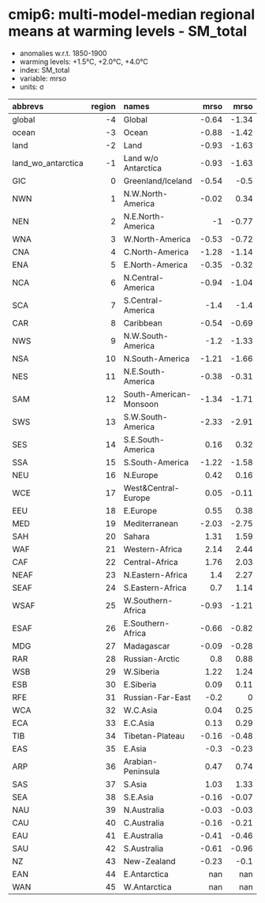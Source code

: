 # cmip6: multi-model-median regional means at warming levels - SM_total

- anomalies w.r.t. 1850-1900
- warming levels: +1.5°C, +2.0°C, +4.0°C
- index: SM_total
- variable: mrso
- units: σ

| abbrevs            |   region | names                  |   mrso |   mrso |   mrso |
|:-------------------|---------:|:-----------------------|-------:|-------:|-------:|
| global             |       -4 | Global                 |  -0.64 |  -1.34 |  -3.72 |
| ocean              |       -3 | Ocean                  |  -0.88 |  -1.42 |  -3.87 |
| land               |       -2 | Land                   |  -0.93 |  -1.63 |  -3.53 |
| land_wo_antarctica |       -1 | Land w/o Antarctica    |  -0.93 |  -1.63 |  -3.53 |
| GIC                |        0 | Greenland/Iceland      |  -0.54 |  -0.5  |  -2.04 |
| NWN                |        1 | N.W.North-America      |  -0.02 |   0.34 |  -2.72 |
| NEN                |        2 | N.E.North-America      |  -1    |  -0.77 |  -2.21 |
| WNA                |        3 | W.North-America        |  -0.53 |  -0.72 |  -1.63 |
| CNA                |        4 | C.North-America        |  -1.28 |  -1.14 |  -1.59 |
| ENA                |        5 | E.North-America        |  -0.35 |  -0.32 |  -0.76 |
| NCA                |        6 | N.Central-America      |  -0.94 |  -1.04 |  -1.52 |
| SCA                |        7 | S.Central-America      |  -1.4  |  -1.4  |  -3.42 |
| CAR                |        8 | Caribbean              |  -0.54 |  -0.69 |  -1.22 |
| NWS                |        9 | N.W.South-America      |  -1.2  |  -1.33 |  -3.5  |
| NSA                |       10 | N.South-America        |  -1.21 |  -1.66 |  -3.05 |
| NES                |       11 | N.E.South-America      |  -0.38 |  -0.31 |  -0.5  |
| SAM                |       12 | South-American-Monsoon |  -1.34 |  -1.71 |  -3.81 |
| SWS                |       13 | S.W.South-America      |  -2.33 |  -2.91 |  -4.83 |
| SES                |       14 | S.E.South-America      |   0.16 |   0.32 |  -0.11 |
| SSA                |       15 | S.South-America        |  -1.22 |  -1.58 |  -2.1  |
| NEU                |       16 | N.Europe               |   0.42 |   0.16 |  -0.28 |
| WCE                |       17 | West&Central-Europe    |   0.05 |  -0.11 |  -0.72 |
| EEU                |       18 | E.Europe               |   0.55 |   0.38 |   0.59 |
| MED                |       19 | Mediterranean          |  -2.03 |  -2.75 |  -4.18 |
| SAH                |       20 | Sahara                 |   1.31 |   1.59 |   3.59 |
| WAF                |       21 | Western-Africa         |   2.14 |   2.44 |   2.68 |
| CAF                |       22 | Central-Africa         |   1.76 |   2.03 |   2.57 |
| NEAF               |       23 | N.Eastern-Africa       |   1.4  |   2.27 |   3.78 |
| SEAF               |       24 | S.Eastern-Africa       |   0.7  |   1.14 |   2.08 |
| WSAF               |       25 | W.Southern-Africa      |  -0.93 |  -1.21 |  -2.54 |
| ESAF               |       26 | E.Southern-Africa      |  -0.66 |  -0.82 |  -1.89 |
| MDG                |       27 | Madagascar             |  -0.09 |  -0.28 |  -1.01 |
| RAR                |       28 | Russian-Arctic         |   0.8  |   0.88 |  -1.28 |
| WSB                |       29 | W.Siberia              |   1.22 |   1.24 |   1.43 |
| ESB                |       30 | E.Siberia              |   0.09 |   0.11 |   0.99 |
| RFE                |       31 | Russian-Far-East       |  -0.2  |   0    |  -0.04 |
| WCA                |       32 | W.C.Asia               |   0.04 |   0.25 |   0.15 |
| ECA                |       33 | E.C.Asia               |   0.13 |   0.29 |   1.27 |
| TIB                |       34 | Tibetan-Plateau        |  -0.16 |  -0.48 |  -1.39 |
| EAS                |       35 | E.Asia                 |  -0.3  |  -0.23 |  -0.35 |
| ARP                |       36 | Arabian-Peninsula      |   0.47 |   0.74 |   3.12 |
| SAS                |       37 | S.Asia                 |   1.03 |   1.33 |   2.26 |
| SEA                |       38 | S.E.Asia               |  -0.16 |  -0.07 |  -0.72 |
| NAU                |       39 | N.Australia            |  -0.03 |  -0.03 |  -0.2  |
| CAU                |       40 | C.Australia            |  -0.16 |  -0.21 |  -0.46 |
| EAU                |       41 | E.Australia            |  -0.41 |  -0.46 |  -0.68 |
| SAU                |       42 | S.Australia            |  -0.61 |  -0.96 |  -1.14 |
| NZ                 |       43 | New-Zealand            |  -0.23 |  -0.1  |  -0.17 |
| EAN                |       44 | E.Antarctica           | nan    | nan    | nan    |
| WAN                |       45 | W.Antarctica           | nan    | nan    | nan    |